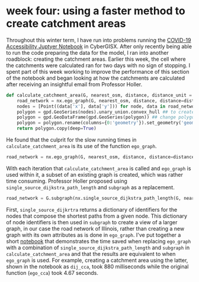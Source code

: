 # week four: using a faster method to create catchment areas
Throughout this winter term, I have run into problems running the [COVID-19 Accessibility Juptyer Notebook](https://cybergisxhub.cigi.illinois.edu/notebook/rapidly-measuring-spatial-accessibility-of-covid-19-healthcare-resources-a-case-study-of-illinois-usa/) in CyberGISX. After only recently being able to run the code preparing the data for the model, I ran into another roadblock: creating the catchment areas. Earlier this week, the cell where the catchments were calculated ran for two days with no sign of stopping. I spent part of this week working to improve the performance of this section of the notebook and began looking at how the catchments are calculated after receiving an insightful email from Professor Holler.     

``` python
def calculate_catchment_area(G, nearest_osm, distance, distance_unit = "time"):
    road_network = nx.ego_graph(G, nearest_osm, distance, distance=distance_unit)
    nodes = [Point((data['x'], data['y'])) for node, data in road_network.nodes(data=True)]
    polygon = gpd.GeoSeries(nodes).unary_union.convex_hull ## to create convex hull
    polygon = gpd.GeoDataFrame(gpd.GeoSeries(polygon)) ## change polygon to geopandas
    polygon = polygon.rename(columns={0:'geometry'}).set_geometry('geometry')
    return polygon.copy(deep=True)
```
He found that the culprit for the slow running times in `calculate_catchment_area` is its use of the function `ego_graph`.

```python
road_network = nx.ego_graph(G, nearest_osm, distance, distance=distance_unit)
```
With each iteration that `calculate_catchment_area` is called and `ego_graph` is used within it, a subset of an existing graph is created, which was rather time consuming.
Professor Holler proposed using `single_source_dijkstra_path_length` and `subgraph` as a replacement.

```python
road_network = G.subgraph(nx.single_source_dijkstra_path_length(G, nearest_osm, distance, distance_unit))  
```
First, `single_source_dijkrtra` returns a dictionary of identifiers for the nodes that compose the shortest paths from a given node. This dictionary of node identifiers is then used in `subgraph` to create a view of a larger graph, in our case the road network of Illinois, rather than creating a new graph with its own attributes as is done in `ego_graph`. I've put together a short [notebook](https://github.com/kufreu/kufreu.github.io/blob/master/geog0700/ego_dijkstra.ipynb) that demonstrates the time saved when replacing `ego_graph` with a combination of `single_source_dijkstra_path_length` and `subgraph` in `calculate_catchment_area` and that the results are equivalent to when `ego_graph` is used. For example, creating a catchment area using the latter, shown in the notebook as `dij_cca`, took 880 milliseconds while the original function (`ego_cca`) took 4.67 seconds.
